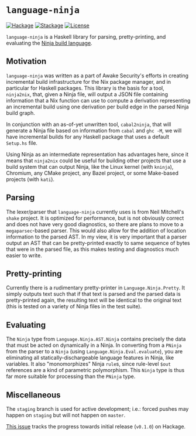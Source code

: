 # `language-ninja`

[![Hackage][hackage-badge]][hackage-link]
[![Stackage][stackage-badge]][stackage-link]
[![License][license-badge]][license-link]

`language-ninja` is a Haskell library for parsing, pretty-printing, and
evaluating the [Ninja build language](https://ninja-build.org).

## Motivation

`language-ninja` was written as a part of Awake Security's efforts in creating
incremental build infrastructure for the Nix package manager, and in particular
for Haskell packages. This library is the basis for a tool, `ninja2nix`, that,
given a Ninja file, will output a JSON file containing information that a Nix
function can use to compute a derivation representing an incremental build
using one derivation per build edge in the parsed Ninja build graph.

In conjunction with an as-of-yet unwritten tool, `cabal2ninja`, that will
generate a Ninja file based on information from `cabal` and `ghc -M`, we will
have incremental builds for any Haskell package that uses a default `Setup.hs`
file.

Using Ninja as an intermediate representation has advantages here, since it
means that `ninja2nix` could be useful for building other projects that use
a build system that can output Ninja, like the Linux kernel (with `kninja`),
Chromium, any CMake project, any Bazel project, or some Make-based projects
(with `kati`).

## Parsing

The lexer/parser that `language-ninja` currently uses is from Neil Mitchell's
`shake` project. It is optimized for performance, but is not obviously correct
and does not have very good diagnostics, so there are plans to move to a
`megaparsec`-based parser. This would also allow for the addition of location
information to the parsed AST. In my view, it is very important that a parser
output an AST that can be pretty-printed exactly to same sequence of bytes that
were in the parsed file, as this makes testing and diagnostics much easier to
write.

## Pretty-printing

Currently there is a rudimentary pretty-printer in `Language.Ninja.Pretty`.
It simply outputs text such that if that text is parsed and the parsed data
is pretty-printed again, the resulting text will be identical to the original
text (this is tested on a variety of Ninja files in the test suite).

## Evaluating

The `Ninja` type from `Language.Ninja.AST.Ninja` contains precisely the data
that must be acted on dynamically in a Ninja. In converting from a `PNinja`
from the parser to a `Ninja` (using `Language.Ninja.Eval.evaluate`), you are
eliminating all statically-dischargeable language features in Ninja, like
variables. It also "monomorphizes" Ninja `rule`s, since rule-level `$out`
references are a kind of parametric polymorphism. This `Ninja` type is thus
far more suitable for processing than the `PNinja` type.

## Miscellaneous

The `staging` branch is used for active development; i.e.: forced pushes may
happen on `staging` but will not happen on `master`.

[This issue](https://github.com/awakesecurity/language-ninja/issues/2) tracks
the progress towards initial release (`v0.1.0`) on Hackage.

<!----------------------------------------------------------------------------->

[hackage-badge]:
    https://img.shields.io/hackage/v/language-ninja.svg?label=Hackage
[hackage-link]:
    https://hackage.haskell.org/package/language-ninja
[stackage-badge]:
    https://www.stackage.org/package/language-ninja/badge/lts?label=Stackage
[stackage-link]:
    https://www.stackage.org/package/language-ninja
[license-badge]:
    https://img.shields.io/badge/License-Apache%202.0-blue.svg
[license-link]:
    https://spdx.org/licenses/Apache-2.0.html
